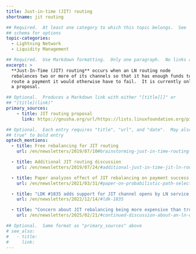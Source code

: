 ```yaml
---
title: Just-in-time (JIT) routing
shortname: jit routing

## Required.  At least one category to which this topic belongs.  See
## schema for options
topic-categories:
  - Lightning Network
  - Liquidity Management

## Required.  Use Markdown formatting.  Only one paragraph.  No links allowed.
excerpt: >
  **Just-In-Time (JIT) routing** occurs when an LN routing node
  rebalances two or more of its channels so that it has enough funds to
  route a payment it would otherwise have to fail.  It is currently only
  a proposal.

## Optional.  Produces a Markdown link with either "[title][]" or
## "[title](link)"
primary_sources:
    - title: JIT routing proposal
      link: https://gnusha.org/url/https://lists.linuxfoundation.org/pipermail/lightning-dev/2019-March/001891.html

## Optional.  Each entry requires "title", "url", and "date".  May also use "feature:
## true" to bold entry
optech_mentions:
  - title: Free rebalancing for JIT routing
    url: /en/newsletters/2019/07/10#brainstorming-just-in-time-routing-and-free-channel-rebalancing

  - title: Additional JIT routing discussion
    url: /en/newsletters/2019/07/24/#additional-just-in-time-jit-ln-routing-discussion

  - title: Paper analyzes effect of JIT rebalancing on payment success rate
    url: /en/newsletters/2021/03/31/#paper-on-probabilistic-path-selection

  - title: "LDK #1835 adds support for JIT channel opens by LN service providers"
    url: /en/newsletters/2022/12/14/#ldk-1835

  - title: "Concern about JIT rebalancing being more expensive than trust-based peering arrangements"
    url: /en/newsletters/2025/02/21/#continued-discussion-about-an-ln-quality-of-service-flag

## Optional.  Same format as "primary_sources" above
# see_also:
#   - title:
#     link:
---
```

